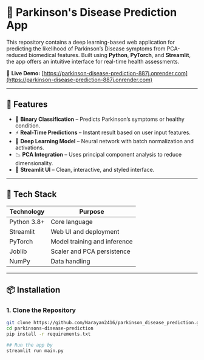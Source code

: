 # 🧠 Parkinson's Disease Prediction App

This repository contains a deep learning-based web application for predicting the likelihood of Parkinson’s Disease symptoms from PCA-reduced biomedical features. Built using **Python**, **PyTorch**, and **Streamlit**, the app offers an intuitive interface for real-time health assessments.

🔗 **Live Demo:** [https://parkinson-disease-prediction-887j.onrender.com](https://parkinson-disease-prediction-887j.onrender.com)

---

## 🚀 Features

- 🎯 **Binary Classification** – Predicts Parkinson’s symptoms or healthy condition.
- ⚡ **Real-Time Predictions** – Instant result based on user input features.
- 🧠 **Deep Learning Model** – Neural network with batch normalization and activations.
- 📉 **PCA Integration** – Uses principal component analysis to reduce dimensionality.
- 🎨 **Streamlit UI** – Clean, interactive, and styled interface.

---

## 🧰 Tech Stack

| Technology     | Purpose                          |
|----------------|----------------------------------|
| Python 3.8+     | Core language                    |
| Streamlit       | Web UI and deployment            |
| PyTorch         | Model training and inference     |
| Joblib          | Scaler and PCA persistence       |
| NumPy           | Data handling                    |

---

## 📦 Installation

### 1. Clone the Repository

```bash
git clone https://github.com/Narayan2416/parkinson_disease_prediction.git
cd parkinsons-disease-prediction
pip install -r requirements.txt

## Run the app by
streamlit run main.py
